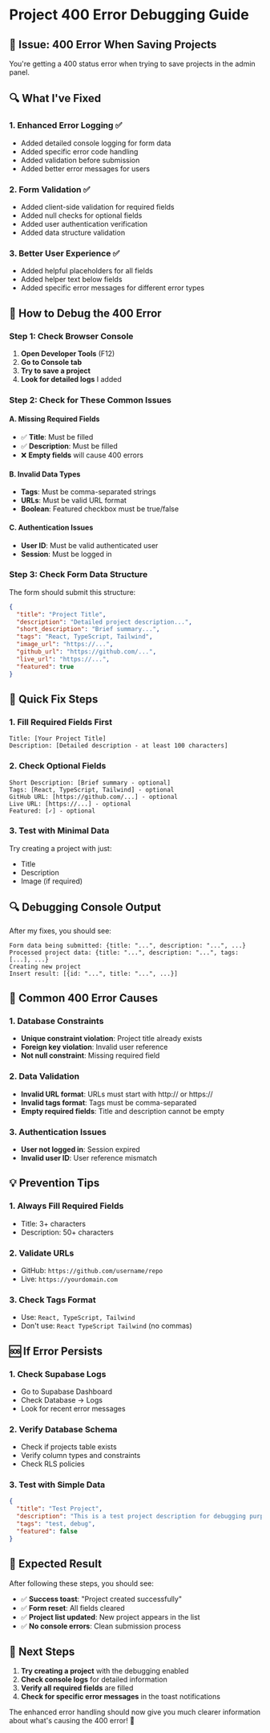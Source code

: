 # Project 400 Error Debugging Guide

## 🚨 Issue: 400 Error When Saving Projects

You're getting a 400 status error when trying to save projects in the admin panel.

## 🔍 What I've Fixed

### **1. Enhanced Error Logging** ✅
- Added detailed console logging for form data
- Added specific error code handling
- Added validation before submission
- Added better error messages for users

### **2. Form Validation** ✅
- Added client-side validation for required fields
- Added null checks for optional fields
- Added user authentication verification
- Added data structure validation

### **3. Better User Experience** ✅
- Added helpful placeholders for all fields
- Added helper text below fields
- Added specific error messages for different error types

## 🔧 How to Debug the 400 Error

### **Step 1: Check Browser Console**
1. **Open Developer Tools** (F12)
2. **Go to Console tab**
3. **Try to save a project**
4. **Look for detailed logs** I added

### **Step 2: Check for These Common Issues**

#### **A. Missing Required Fields**
- ✅ **Title**: Must be filled
- ✅ **Description**: Must be filled
- ❌ **Empty fields** will cause 400 errors

#### **B. Invalid Data Types**
- **Tags**: Must be comma-separated strings
- **URLs**: Must be valid URL format
- **Boolean**: Featured checkbox must be true/false

#### **C. Authentication Issues**
- **User ID**: Must be valid authenticated user
- **Session**: Must be logged in

### **Step 3: Check Form Data Structure**

The form should submit this structure:
```json
{
  "title": "Project Title",
  "description": "Detailed project description...",
  "short_description": "Brief summary...",
  "tags": "React, TypeScript, Tailwind",
  "image_url": "https://...",
  "github_url": "https://github.com/...",
  "live_url": "https://...",
  "featured": true
}
```

## 🚀 Quick Fix Steps

### **1. Fill Required Fields First**
```
Title: [Your Project Title]
Description: [Detailed description - at least 100 characters]
```

### **2. Check Optional Fields**
```
Short Description: [Brief summary - optional]
Tags: [React, TypeScript, Tailwind] - optional
GitHub URL: [https://github.com/...] - optional
Live URL: [https://...] - optional
Featured: [✓] - optional
```

### **3. Test with Minimal Data**
Try creating a project with just:
- Title
- Description
- Image (if required)

## 🔍 Debugging Console Output

After my fixes, you should see:

```
Form data being submitted: {title: "...", description: "...", ...}
Processed project data: {title: "...", description: "...", tags: [...], ...}
Creating new project
Insert result: [{id: "...", title: "...", ...}]
```

## 🚨 Common 400 Error Causes

### **1. Database Constraints**
- **Unique constraint violation**: Project title already exists
- **Foreign key violation**: Invalid user reference
- **Not null constraint**: Missing required field

### **2. Data Validation**
- **Invalid URL format**: URLs must start with http:// or https://
- **Invalid tags format**: Tags must be comma-separated
- **Empty required fields**: Title and description cannot be empty

### **3. Authentication Issues**
- **User not logged in**: Session expired
- **Invalid user ID**: User reference mismatch

## 💡 Prevention Tips

### **1. Always Fill Required Fields**
- Title: 3+ characters
- Description: 50+ characters

### **2. Validate URLs**
- GitHub: `https://github.com/username/repo`
- Live: `https://yourdomain.com`

### **3. Check Tags Format**
- Use: `React, TypeScript, Tailwind`
- Don't use: `React TypeScript Tailwind` (no commas)

## 🆘 If Error Persists

### **1. Check Supabase Logs**
- Go to Supabase Dashboard
- Check Database → Logs
- Look for recent error messages

### **2. Verify Database Schema**
- Check if projects table exists
- Verify column types and constraints
- Check RLS policies

### **3. Test with Simple Data**
```json
{
  "title": "Test Project",
  "description": "This is a test project description for debugging purposes.",
  "tags": "test, debug",
  "featured": false
}
```

## 🎯 Expected Result

After following these steps, you should see:
- ✅ **Success toast**: "Project created successfully"
- ✅ **Form reset**: All fields cleared
- ✅ **Project list updated**: New project appears in the list
- ✅ **No console errors**: Clean submission process

## 🚀 Next Steps

1. **Try creating a project** with the debugging enabled
2. **Check console logs** for detailed information
3. **Verify all required fields** are filled
4. **Check for specific error messages** in the toast notifications

The enhanced error handling should now give you much clearer information about what's causing the 400 error! 🎉
